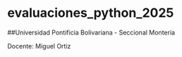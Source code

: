 # evaluaciones_python_2025
##Universidad Pontificia Bolivariana - Seccional Montería

Docente: Miguel Ortiz
